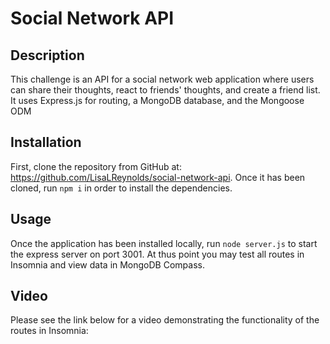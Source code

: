 # Social Network API

## Description

This challenge is an API for a social network web application where users can share their thoughts, react to friends' thoughts, and create a friend list. It uses Express.js for routing, a MongoDB database, and the Mongoose ODM


## Installation

First, clone the repository from GitHub at: https://github.com/LisaLReynolds/social-network-api. Once it has been cloned, run `npm i` in order to install the dependencies. 

## Usage

Once the application has been installed locally, run `node server.js` to start the express server on port 3001. At thus point you may test all routes in Insomnia and view data in MongoDB Compass.

## Video

Please see the link below for a video demonstrating the functionality of the routes in Insomnia: 

